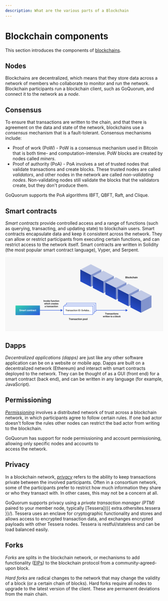 ```yaml
---
description: What are the various parts of a Blockchain
---
```


# Blockchain components

This section introduces the components of [blockchains](index.md).

## Nodes

Blockchains are decentralized, which means that they store data across a network of members who collaborate to monitor
and run the network.
Blockchain participants run a blockchain client, such as GoQuorum, and connect it to the network as a *node*.

## Consensus

To ensure that transactions are written to the chain, and that there is agreement on the data and state of the network,
blockchains use a *consensus* mechanism that is a fault-tolerant.
Consensus mechanisms include:

* Proof of work (PoW) - PoW is a consensus mechanism used in Bitcoin that is both time- and computation-intensive.
  PoW blocks are created by nodes called *miners*.
* Proof of authority (PoA) - PoA involves a set of trusted nodes that validate transactions and create blocks.
  These trusted nodes are called *validators*, and other nodes in the network are called *non-validating nodes*.
  Non-validating nodes still validate the blocks that the validators create, but they don't produce them.

GoQuorum supports the PoA algorithms IBFT, QBFT, Raft, and Clique.

## Smart contracts

*Smart contracts* provide controlled access and a range of functions (such as querying, transacting, and updating state)
to blockchain users.
Smart contracts encapsulate data and keep it consistent across the network.
They can allow or restrict participants from executing certain functions, and can restrict access to the network itself.
Smart contracts are written in Solidity (the most popular smart contract language), Vyper, and Serpent.

![Blockchain](../../images/smart-contract-tx.png)

## Dapps

*Decentralized applications (dapps)* are just like any other software application can be on a website or mobile app.
Dapps are built on a decentralized network (Ethereum) and interact with smart contracts deployed to the network.
They can be thought of as a GUI (front end) for a smart contract (back end), and can be written in any language (for example,
JavaScript).

## Permissioning

[*Permissioning*](../permissions-overview.md) involves a
distributed network of trust across a blockchain network, in which participants agree to follow certain rules.
If one bad actor doesn't follow the rules other nodes can restrict the bad actor from writing to the blockchain.

GoQuorum has support for node permissioning and account permissioning, allowing only specific nodes and accounts to\
access the network.

## Privacy

In a blockchain network, [*privacy*](../privacy/index.md) refers to
the ability to keep transactions private between the involved participants.
Often in a consortium network, some of the participants prefer to restrict how much information they share or who they
transact with.
In other cases, this may not be a concern at all.

GoQuorum supports privacy using a *private transaction manager (PTM)* paired to your member node, typically
[Tessera]({{ extra.othersites.tessera }}/).
Tessera uses an enclave for cryptographic functionality and stores and allows access to encrypted transaction data, and
exchanges encrypted payloads with other Tessera nodes.
Tessera is restful/stateless and can be load balanced easily.

## Forks

*Forks* are splits in the blockchain network, or mechanisms to add functionality ([EIPs](https://eips.ethereum.org/)) to
the blockchain protocol from a community-agreed-upon block.

*Hard forks* are radical changes to the network that may change the validity of a block (or a certain chain of blocks).
Hard forks require all nodes to upgrade to the latest version of the client.
These are permanent deviations from the main chain.
